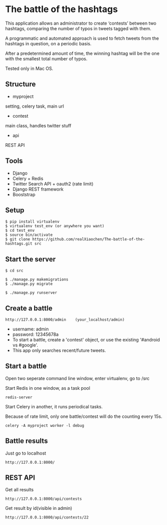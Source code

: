 # The battle of the hashtags

This application allows an administrator to create ‘contests’ between two hashtags, comparing the number of typos in tweets tagged with them.

A programmatic and automated approach is used to fetch tweets from the hashtags in question, on a periodic basis.

After a predetermined amount of time, the winning hashtag will be the one with the smallest total number of typos.

Tested only in Mac OS.

## Structure

- myproject

setting, celery task, main url
    
- contest

main class, handles twitter stuff

- api

REST API

## Tools
- Django
- Celery + Redis
- Twitter Search API  + oauth2 (rate limit)
- Django REST framework
- Booststrap

## Setup

    $ pip install virtualenv
    $ virtualenv test_env (or anywhere you want)
    $ cd test_env
    $ source bin/activate
    $ git clone https://github.com/realXiaochen/The-battle-of-the-hashtags.git src
   
## Start the server

    $ cd src
    
    $ ./manage.py makemigrations
    $ ./manage.py migrate
    
    $ ./manage.py runserver

## Create a battle

    http://127.0.0.1:8000/admin    (your_localhost/admin)
    
    
- username: admin
- password: 12345678a
- To start a battle, create a 'contest' object, or use the existing '#android vs #google'.
- This app only searches recent/future tweets.


## Start a battle
Open two seperate command line window, enter virtualenv, go to /src

Start Redis in one window, as a task pool

    redis-server

Start Celery in another, it runs periodical tasks.

Because of rate limit, only one battle/contest will do the counting every 15s.

    celery -A myproject worker -l debug
    
## Battle results
Just go to localhost

    http://127.0.0.1:8000/
    
## REST API

Get all results

    http://127.0.0.1:8000/api/contests
    
Get result by id(visible in admin)

    http://127.0.0.1:8000/api/contests/22
